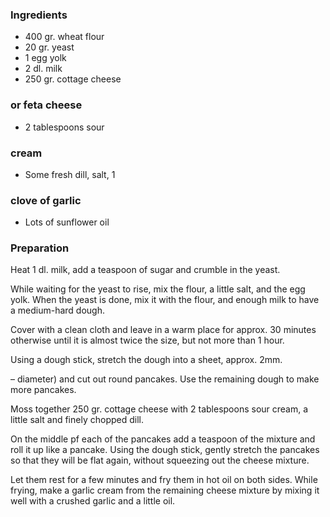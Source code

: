 
### Ingredients
- 400 gr. wheat flour
- 20 gr. yeast
- 1 egg yolk
- 2 dl. milk
- 250 gr. cottage cheese

### or feta cheese
- 2 tablespoons sour

### cream
- Some fresh dill, salt, 1

### clove of garlic
- Lots of sunflower oil

### Preparation
Heat 1 dl. milk, add a teaspoon of sugar and crumble in the yeast.

 While waiting for the yeast to rise, mix the flour, a little salt, and the egg yolk. When the yeast is done, mix it with the flour, and enough milk to have a medium-hard dough.

 Cover with a clean cloth and leave in a warm place for approx. 30 minutes otherwise until it is almost twice the size, but not more than 1 hour.

 Using a dough stick, stretch the dough into a sheet, approx. 2mm.

 – diameter) and cut out round pancakes. Use the remaining dough to make more pancakes.

 Moss together 250 gr. cottage cheese with 2 tablespoons sour cream, a little salt and finely chopped dill.

 On the middle pf each of the pancakes add a teaspoon of the mixture and roll it up like a pancake. Using the dough stick, gently stretch the pancakes so that they will be flat again, without squeezing out the cheese mixture.

 Let them rest for a few minutes and fry them in hot oil on both sides. While frying, make a garlic cream from the remaining cheese mixture by mixing it well with a crushed garlic and a little oil.

  